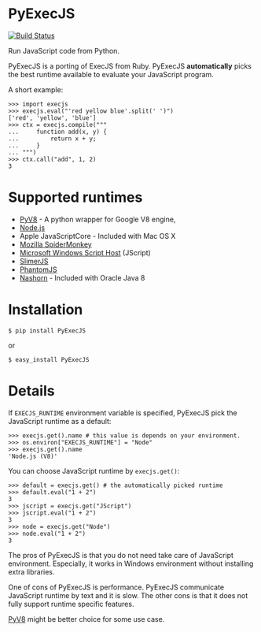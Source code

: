 PyExecJS
========
[![Build Status](https://travis-ci.org/doloopwhile/PyExecJS.svg?branch=travis-ci)](https://travis-ci.org/doloopwhile/PyExecJS)

Run JavaScript code from Python.

PyExecJS is a porting of ExecJS from Ruby.
PyExecJS **automatically** picks the best runtime available to evaluate your JavaScript program.

A short example:

    >>> import execjs
    >>> execjs.eval("'red yellow blue'.split(' ')")
    ['red', 'yellow', 'blue']
    >>> ctx = execjs.compile("""
    ...     function add(x, y) {
    ...         return x + y;
    ...     }
    ... """)
    >>> ctx.call("add", 1, 2)
    3

# Supported runtimes

* [PyV8](http://code.google.com/p/pyv8/) - A python wrapper for Google V8 engine,
* [Node.js](http://nodejs.org/)
* Apple JavaScriptCore - Included with Mac OS X
* [Mozilla SpiderMonkey](http://www.mozilla.org/js/spidermonkey/)
* [Microsoft Windows Script Host](http://msdn.microsoft.com/en-us/library/9bbdkx3k.aspx) (JScript)
* [SlimerJS](http://slimerjs.org/)
* [PhantomJS](http://phantomjs.org/)
* [Nashorn](http://docs.oracle.com/javase/8/docs/technotes/guides/scripting/nashorn/intro.html#sthref16) - Included with Oracle Java 8

# Installation

    $ pip install PyExecJS

or

    $ easy_install PyExecJS

# Details

If `EXECJS_RUNTIME` environment variable is specified, PyExecJS pick the JavaScript runtime as a default:

    >>> execjs.get().name # this value is depends on your environment.
    >>> os.environ["EXECJS_RUNTIME"] = "Node"
    >>> execjs.get().name
    'Node.js (V8)'

You can choose JavaScript runtime by `execjs.get()`:

    >>> default = execjs.get() # the automatically picked runtime
    >>> default.eval("1 + 2")
    3
    >>> jscript = execjs.get("JScript")
    >>> jscript.eval("1 + 2")
    3
    >>> node = execjs.get("Node")
    >>> node.eval("1 + 2")
    3

The pros of PyExecJS is that you do not need take care of JavaScript environment.
Especially, it works in Windows environment without installing extra libraries.

One of cons of PyExecJS is performance. PyExecJS communicate JavaScript runtime by text and it is slow.
The other cons is that it does not fully support runtime specific features.

[PyV8](https://code.google.com/p/pyv8/) might be better choice for some use case.
